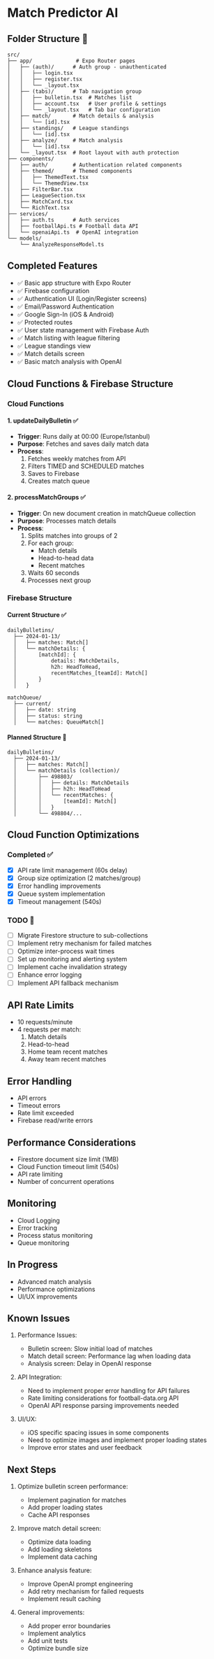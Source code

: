 # Match Predictor AI

## Folder Structure 📁
```
src/
├── app/              # Expo Router pages
│   ├── (auth)/      # Auth group - unauthenticated
│   │   ├── login.tsx
│   │   ├── register.tsx
│   │   └── _layout.tsx
│   ├── (tabs)/      # Tab navigation group
│   │   ├── bulletin.tsx  # Matches list
│   │   ├── account.tsx   # User profile & settings
│   │   └── _layout.tsx   # Tab bar configuration
│   ├── match/       # Match details & analysis
│   │   └── [id].tsx
│   ├── standings/   # League standings
│   │   └── [id].tsx
│   ├── analyze/     # Match analysis
│   │   └── [id].tsx
│   └── _layout.tsx  # Root layout with auth protection
├── components/
│   ├── auth/        # Authentication related components
│   ├── themed/      # Themed components
│   │   ├── ThemedText.tsx
│   │   └── ThemedView.tsx
│   ├── FilterBar.tsx
│   ├── LeagueSection.tsx
│   ├── MatchCard.tsx
│   └── RichText.tsx
├── services/
│   ├── auth.ts      # Auth services
│   ├── footballApi.ts # Football data API
│   └── openaiApi.ts  # OpenAI integration
└── models/
    └── AnalyzeResponseModel.ts
```

## Completed Features
- ✅ Basic app structure with Expo Router
- ✅ Firebase configuration
- ✅ Authentication UI (Login/Register screens)
- ✅ Email/Password Authentication
- ✅ Google Sign-In (iOS & Android)
- ✅ Protected routes
- ✅ User state management with Firebase Auth
- ✅ Match listing with league filtering
- ✅ League standings view
- ✅ Match details screen
- ✅ Basic match analysis with OpenAI

## Cloud Functions & Firebase Structure

### Cloud Functions

#### 1. updateDailyBulletin ✅
- **Trigger**: Runs daily at 00:00 (Europe/Istanbul)
- **Purpose**: Fetches and saves daily match data
- **Process**:
  1. Fetches weekly matches from API
  2. Filters TIMED and SCHEDULED matches
  3. Saves to Firebase
  4. Creates match queue

#### 2. processMatchGroups ✅
- **Trigger**: On new document creation in matchQueue collection
- **Purpose**: Processes match details
- **Process**:
  1. Splits matches into groups of 2
  2. For each group:
     - Match details
     - Head-to-head data
     - Recent matches
  3. Waits 60 seconds
  4. Processes next group

### Firebase Structure

#### Current Structure ✅
```
dailyBulletins/
  ├── 2024-01-13/
  │   ├── matches: Match[]
  │   └── matchDetails: {
  │       [matchId]: {
  │           details: MatchDetails,
  │           h2h: HeadToHead,
  │           recentMatches_[teamId]: Match[]
  │       }
  │   }

matchQueue/
  ├── current/
  │   ├── date: string
  │   ├── status: string
  │   └── matches: QueueMatch[]
```

#### Planned Structure 🔄
```
dailyBulletins/
  ├── 2024-01-13/
  │   ├── matches: Match[]
  │   └── matchDetails (collection)/
  │       ├── 498803/
  │       │   ├── details: MatchDetails
  │       │   ├── h2h: HeadToHead
  │       │   └── recentMatches: {
  │       │       [teamId]: Match[]
  │       │   }
  │       └── 498804/...
```

## Cloud Function Optimizations

### Completed ✅
- [x] API rate limit management (60s delay)
- [x] Group size optimization (2 matches/group)
- [x] Error handling improvements
- [x] Queue system implementation
- [x] Timeout management (540s)

### TODO 📝
- [ ] Migrate Firestore structure to sub-collections
- [ ] Implement retry mechanism for failed matches
- [ ] Optimize inter-process wait times
- [ ] Set up monitoring and alerting system
- [ ] Implement cache invalidation strategy
- [ ] Enhance error logging
- [ ] Implement API fallback mechanism

## API Rate Limits
- 10 requests/minute
- 4 requests per match:
  1. Match details
  2. Head-to-head
  3. Home team recent matches
  4. Away team recent matches

## Error Handling
- API errors
- Timeout errors
- Rate limit exceeded
- Firebase read/write errors

## Performance Considerations
- Firestore document size limit (1MB)
- Cloud Function timeout limit (540s)
- API rate limiting
- Number of concurrent operations

## Monitoring
- Cloud Logging
- Error tracking
- Process status monitoring
- Queue monitoring

## In Progress
- Advanced match analysis
- Performance optimizations
- UI/UX improvements

## Known Issues
1. Performance Issues:
   - Bulletin screen: Slow initial load of matches
   - Match detail screen: Performance lag when loading data
   - Analysis screen: Delay in OpenAI response

2. API Integration:
   - Need to implement proper error handling for API failures
   - Rate limiting considerations for football-data.org API
   - OpenAI API response parsing improvements needed

3. UI/UX:
   - iOS specific spacing issues in some components
   - Need to optimize images and implement proper loading states
   - Improve error states and user feedback

## Next Steps
1. Optimize bulletin screen performance:
   - Implement pagination for matches
   - Add proper loading states
   - Cache API responses

2. Improve match detail screen:
   - Optimize data loading
   - Add loading skeletons
   - Implement data caching

3. Enhance analysis feature:
   - Improve OpenAI prompt engineering
   - Add retry mechanism for failed requests
   - Implement result caching

4. General improvements:
   - Add proper error boundaries
   - Implement analytics
   - Add unit tests
   - Optimize bundle size 